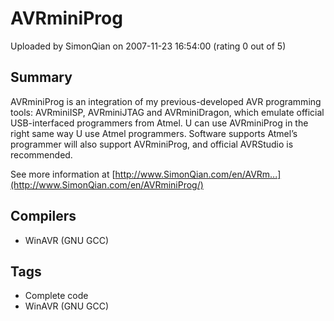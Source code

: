 # AVRminiProg

Uploaded by SimonQian on 2007-11-23 16:54:00 (rating 0 out of 5)

## Summary

AVRminiProg is an integration of my previous-developed AVR programming tools: AVRminiISP, AVRminiJTAG and AVRminiDragon, which emulate official USB-interfaced programmers from Atmel. U can use AVRminiProg in the right same way U use Atmel programmers. Software supports Atmel’s programmer will also support AVRminiProg, and official AVRStudio is recommended.  

See more information at [http://www.SimonQian.com/en/AVRm...](http://www.SimonQian.com/en/AVRminiProg/)

## Compilers

- WinAVR (GNU GCC)

## Tags

- Complete code
- WinAVR (GNU GCC)

